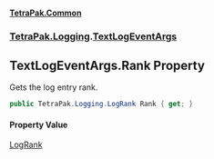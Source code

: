 #### [TetraPak.Common](index.md 'index')
### [TetraPak.Logging](TetraPak_Logging.md 'TetraPak.Logging').[TextLogEventArgs](TetraPak_Logging_TextLogEventArgs.md 'TetraPak.Logging.TextLogEventArgs')
## TextLogEventArgs.Rank Property
Gets the log entry rank.  
```csharp
public TetraPak.Logging.LogRank Rank { get; }
```
#### Property Value
[LogRank](TetraPak_Logging_LogRank.md 'TetraPak.Logging.LogRank')
